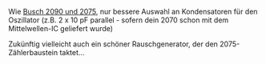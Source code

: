 Wie [Busch 2090 und 2075](/program/2090und2075), nur bessere Auswahl an Kondensatoren für den Oszillator (z.B. 2 x 10 pF parallel - sofern dein 2070 schon mit dem Mittelwellen-IC geliefert wurde)

Zukünftig vielleicht auch ein schöner Rauschgenerator, der den 2075-Zählerbaustein taktet...
